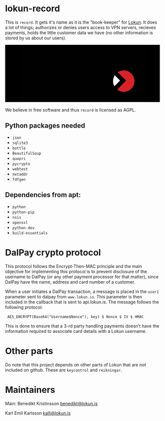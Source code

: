 lokun-record
=======

This is `record`. It gets it's name as it is the "book-keeper" for
[Lokun](https://lokun.is). It does a lot of things; authorizes or denies users access
to VPN servers, recieves payments, holds the little customer data we have (no other
information is stored by us about our users).

![Lokun](logo.png)

We believe in free software and thus `record` is licensed as AGPL. 

Python packages needed
---------------------
 * `json`
 * `sqlite3`
 * `bottle`
 * `BeautifulSoup`
 * `quopri`
 * `pycrypto`
 * `webtest`
 * `netaddr`
 * `fdfgen`

Dependencies from apt:
-----------------------------
 * `python`
 * `python-pip`
 * `nsis`
 * `openssl` 
 * `python-dev`
 * `build-essentials`

DalPay crypto protocol
======

This protocol follows the Encrypt-Then-MAC principle and the main objective 
for implementing this protocol is to prevent disclosure of the username to
DalPay (or any other payment processor for that matter), since DalPay have 
the name, address and card number of a customer. 

When a user initiates a DalPay transaction, a message is placed in the `user1` 
parameter sent to dalpay from `www.lokun.is`. This parameter is then included 
in the callback that is sent to api.lokun.is. The message follows the following
 protocol:

     AES_ENCRYPT(Base64("Username$Nonce"), key) $ Nonce $ IV $ HMAC

This is done to ensure that a 3-rd party handling payments doesn't have the 
information required to associate card details with a Lokun username.

Other parts
===

Do note that this project depends on other parts of Lokun that are not included
on github. These are `keycontrol` and `reikningar`. 

Maintainers 
====

Main: Benedikt Kristinsson <benedikt@lokun.is>

Karl Emil Karlsson <kalli@lokun.is>
